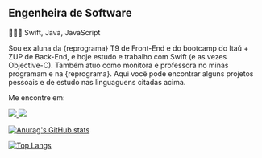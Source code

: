 ## Engenheira de Software

👩🏽‍💻    Swift, Java, JavaScript

Sou ex aluna da {reprograma} T9 de Front-End e do bootcamp do Itaú + ZUP de Back-End, e hoje estudo e trabalho com Swift (e as vezes Objective-C). Também atuo como monitora e professora no minas programam e na {reprograma}. 
Aqui você pode encontrar alguns projetos pessoais e de estudo nas linguaguens citadas acima.

Me encontre em:

<span align="left">
<a href="https://linkedin.com/in/tabita-barbosa" rel="nofollow" target="_blank">
<img src="https://img.shields.io/badge/LinkedIn-0077B5?style=for-the-badge&logo=linkedin&logoColor=white">
</a>
<a href="mailto:tabita.barbosa8@gmail.com" target="_blank">
<img src="https://img.shields.io/badge/Gmail-D14836?style=for-the-badge&logo=outlook&logoColor=white">
</a>
</span>

[![Anurag's GitHub stats](https://github-readme-stats.vercel.app/api?username=guilherme-nobrega&theme=radical&show_icons=true&count_private=true&hide_title=true)](https://github.com/guilherme-nobrega/github-readme-stats)

[![Top Langs](https://github-readme-stats.vercel.app/api/top-langs/?username=anuraghazra&layout=compact)](https://github.com/anuraghazra/github-readme-stats)
